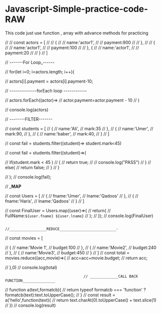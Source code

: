 # Javascript-Simple-practice-code-RAW
This code just use function , array with advance methods for practicing 

// // const actors = [
// //     {
// //         name:'actor1',
// //         payment:900
// //     },
// //     {
// //         name:'actor1',
// //         payment:100
// //     }, {
// //         name:'actor1',
// //         payment:20
// //     }
// ]

// -------For Loop_------

// for(let i=0; i<actors.length; i++){
 
//     actors[i].payment = actors[i].payment-10;

// --------------forEach loop ------------

// actors.forEach((actor)=>
// actor.payment=actor.payment - 10
// )

// console.log(actors)

// --------FILTER-------

// const students = [
//     {
//         name:'Ali',
//         mark:35
//     },
//     {
//         name:'Umer',
//         mark:90,
//     },
//     {
//         name:'baber',
//         mark:40,
//     }
// ]


// const fail = students.filter((student)=> student.mark<45)



// const fail = students.filter((student)=>{

//     if(student.mark < 45 )
//     {
//         return true;
//     // console.log("PASS")
//     }
//     else{
//         return false;
//     }
// }

// );
// console.log(fail);

// _________MAP________

// const Users = [
//     {
//         fname:'Umer',
//         lname:'Qadoos'
//     },
//     {
//         fname:'Haris',
//         lname:'Qadoos'
//     }
// ]

// const FinalUser = Users.map((user)=>{
//         return{
//             FullName:`${user.fname} ${user.lname}`
//         };
//     });
// console.log(FinalUser)

                                            //_________________REDUCE__________________________-

// const movies = [

// {
//     name:'Movie 1',
//     budget:100
// },
// {
//     name:'Movie2',
//     budget:240
// },
// {
//     name:'Movie3',
//     budget:450
// }
// ]
//  const total = movies.reduce((acc,movie)=>{
//     acc=acc+movie.budget;
//     return acc;


// },0)
// console.log(total)

                                        // _____________CALL BACK FUNCTION_______________
// function a(text,formatcb){
//     return typeof formatcb === 'function' ? formatcb(text):text.toUpperCase();
// }
// const result = a('hello',function(text){
// return text.charAt(0).toUpperCase() + text.slice(1)
// })
// console.log(result)


